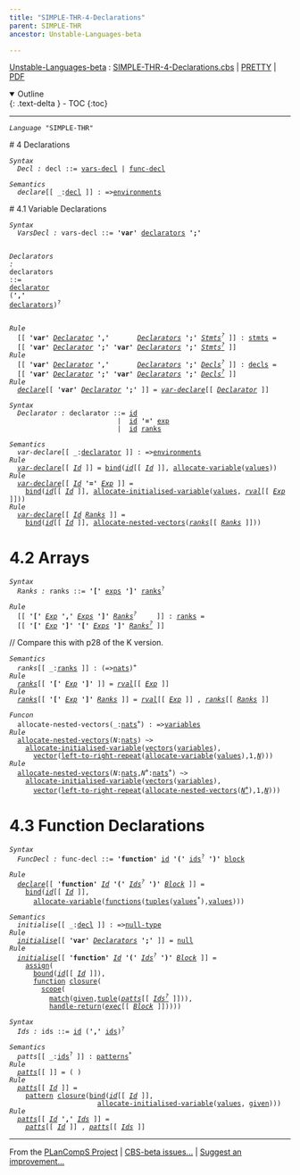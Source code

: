 ```yaml
---
title: "SIMPLE-THR-4-Declarations"
parent: SIMPLE-THR
ancestor: Unstable-Languages-beta

---
```


[Unstable-Languages-beta] : [SIMPLE-THR-4-Declarations.cbs] \| [PRETTY] \| [PDF]

<details open markdown="block">
  <summary>
    Outline
  </summary>
  {: .text-delta }
- TOC
{:toc}
</details>

----
<div class="highlighter-rouge"><pre class="highlight"><code><i class="keyword">Language</i> <span id="Language_SIMPLE-THR">"SIMPLE-THR"</span></code></pre></div>
# <span id="SectionNumber_4">4</span> Declarations

<div class="highlighter-rouge"><pre class="highlight"><code><i class="keyword">Syntax</i>
  <i class="keyword"></i><i class="var"><i class="var"><span id="VariableStem_Decl">Decl</span></i> :</i> <span class="syn-name"><span id="SyntaxName_decl">decl</span></span> ::= <span class="syn-name"><a href="#SyntaxName_vars-decl">vars-decl</a></span> | <span class="syn-name"><a href="#SyntaxName_func-decl">func-decl</a></span></code></pre></div>


<div class="highlighter-rouge"><pre class="highlight"><code><i class="keyword">Semantics</i>
  <i class="sem-name"><span id="SemanticsName_declare">declare</span></i>[[ _:<span class="syn-name"><a href="#SyntaxName_decl">decl</a></span> ]] : =><span class="name"><a href="../../../../../Funcons-beta/Computations/Normal/Binding/index.html#Name_environments">environments</a></span></code></pre></div>
# <span id="SectionNumber_4.1">4.1</span> Variable Declarations

<div class="highlighter-rouge"><pre class="highlight"><code><i class="keyword">Syntax</i>
  <i class="keyword"></i><i class="var"><i class="var"><span id="VariableStem_VarsDecl">VarsDecl</span></i> :</i> <span class="syn-name"><span id="SyntaxName_vars-decl">vars-decl</span></span> ::= <b class="atom">'var'</b> <span class="syn-name"><a href="#SyntaxName_declarators">declarators</a></span> <b class="atom">';'</b>

  <i class="keyword"></i><i class="var"><i class="var"><span id="VariableStem_Declarators">Declarators</span></i> :</i> <span class="syn-name"><span id="SyntaxName_declarators">declarators</span></span> ::= <span class="syn-name"><a href="#SyntaxName_declarator">declarator</a></span> (<b class="atom">','</b> <span class="syn-name"><a href="#SyntaxName_declarators">declarators</a></span>)<sup class="sup">?</sup></code></pre></div>

<div class="highlighter-rouge"><pre class="highlight"><code><i class="keyword">Rule</i>
  [[ <b class="atom">'var'</b> <span id="Variable102_Declarator"><i class="var"><a href="#VariableStem_Declarator">Declarator</a></i></span> <b class="atom">','</b>       <span id="Variable109_Declarators"><i class="var"><a href="#VariableStem_Declarators">Declarators</a></i></span> <b class="atom">';'</b> <span id="Variable117_Stmts?"><i class="var"><a href="../SIMPLE-THR-3-Statements/index.html#VariableStem_Stmts">Stmts</a><sup class="sup">?</sup></i></span> ]] : <span class="syn-name"><a href="../SIMPLE-THR-3-Statements/index.html#SyntaxName_stmts">stmts</a></span> =
  [[ <b class="atom">'var'</b> <a href="#Variable102_Declarator"><i class="var">Declarator</i></a> <b class="atom">';'</b> <b class="atom">'var'</b> <a href="#Variable109_Declarators"><i class="var">Declarators</i></a> <b class="atom">';'</b> <a href="#Variable117_Stmts?"><i class="var">Stmts<sup class="sup">?</sup></i></a> ]]
<i class="keyword">Rule</i>
  [[ <b class="atom">'var'</b> <span id="Variable171_Declarator"><i class="var"><a href="#VariableStem_Declarator">Declarator</a></i></span> <b class="atom">','</b>       <span id="Variable178_Declarators"><i class="var"><a href="#VariableStem_Declarators">Declarators</a></i></span> <b class="atom">';'</b> <span id="Variable186_Decls?"><i class="var"><a href="../SIMPLE-THR-5-Programs/index.html#VariableStem_Decls">Decls</a><sup class="sup">?</sup></i></span> ]] : <span class="syn-name"><a href="../SIMPLE-THR-5-Programs/index.html#SyntaxName_decls">decls</a></span> =
  [[ <b class="atom">'var'</b> <a href="#Variable171_Declarator"><i class="var">Declarator</i></a> <b class="atom">';'</b> <b class="atom">'var'</b> <a href="#Variable178_Declarators"><i class="var">Declarators</i></a> <b class="atom">';'</b> <a href="#Variable186_Decls?"><i class="var">Decls<sup class="sup">?</sup></i></a> ]]
<i class="keyword">Rule</i>
  <i class="sem-name"><a href="#SemanticsName_declare">declare</a></i>[[ <b class="atom">'var'</b> <span id="Variable241_Declarator"><i class="var"><a href="#VariableStem_Declarator">Declarator</a></i></span> <b class="atom">';'</b> ]] = <i class="sem-name"><a href="#SemanticsName_var-declare">var-declare</a></i>[[ <a href="#Variable241_Declarator"><i class="var">Declarator</i></a> ]]</code></pre></div>
<div class="highlighter-rouge"><pre class="highlight"><code><i class="keyword">Syntax</i>
  <i class="keyword"></i><i class="var"><i class="var"><span id="VariableStem_Declarator">Declarator</span></i> :</i> <span class="syn-name"><span id="SyntaxName_declarator">declarator</span></span> ::= <span class="syn-name"><a href="../SIMPLE-THR-1-Lexical/index.html#SyntaxName_id">id</a></span>
                           |  <span class="syn-name"><a href="../SIMPLE-THR-1-Lexical/index.html#SyntaxName_id">id</a></span> <b class="atom">'='</b> <span class="syn-name"><a href="../SIMPLE-THR-2-Expressions/index.html#SyntaxName_exp">exp</a></span>
                           |  <span class="syn-name"><a href="../SIMPLE-THR-1-Lexical/index.html#SyntaxName_id">id</a></span> <span class="syn-name"><a href="#SyntaxName_ranks">ranks</a></span></code></pre></div>

<div class="highlighter-rouge"><pre class="highlight"><code><i class="keyword">Semantics</i>
  <i class="sem-name"><span id="SemanticsName_var-declare">var-declare</span></i>[[ _:<span class="syn-name"><a href="#SyntaxName_declarator">declarator</a></span> ]] : =><span class="name"><a href="../../../../../Funcons-beta/Computations/Normal/Binding/index.html#Name_environments">environments</a></span>
<i class="keyword">Rule</i>
  <i class="sem-name"><a href="#SemanticsName_var-declare">var-declare</a></i>[[ <span id="Variable320_Id"><i class="var"><a href="../SIMPLE-THR-1-Lexical/index.html#VariableStem_Id">Id</a></i></span> ]] = <span class="name"><a href="../../../../../Funcons-beta/Computations/Normal/Binding/index.html#Name_bind">bind</a></span>(<i class="sem-name"><a href="../SIMPLE-THR-1-Lexical/index.html#SemanticsName_id">id</a></i>[[ <a href="#Variable320_Id"><i class="var">Id</i></a> ]], <span class="name"><a href="../../../../../Funcons-beta/Computations/Normal/Storing/index.html#Name_allocate-variable">allocate-variable</a></span>(<span class="name"><a href="../../../../../Funcons-beta/Values/Value-Types/index.html#Name_values">values</a></span>))
<i class="keyword">Rule</i>
  <i class="sem-name"><a href="#SemanticsName_var-declare">var-declare</a></i>[[ <span id="Variable366_Id"><i class="var"><a href="../SIMPLE-THR-1-Lexical/index.html#VariableStem_Id">Id</a></i></span> <b class="atom">'='</b> <span id="Variable373_Exp"><i class="var"><a href="../SIMPLE-THR-2-Expressions/index.html#VariableStem_Exp">Exp</a></i></span> ]] =
    <span class="name"><a href="../../../../../Funcons-beta/Computations/Normal/Binding/index.html#Name_bind">bind</a></span>(<i class="sem-name"><a href="../SIMPLE-THR-1-Lexical/index.html#SemanticsName_id">id</a></i>[[ <a href="#Variable366_Id"><i class="var">Id</i></a> ]], <span class="name"><a href="../../../../../Funcons-beta/Computations/Normal/Storing/index.html#Name_allocate-initialised-variable">allocate-initialised-variable</a></span>(<span class="name"><a href="../../../../../Funcons-beta/Values/Value-Types/index.html#Name_values">values</a></span>, <i class="sem-name"><a href="../SIMPLE-THR-2-Expressions/index.html#SemanticsName_rval">rval</a></i>[[ <a href="#Variable373_Exp"><i class="var">Exp</i></a> ]]))
<i class="keyword">Rule</i>
  <i class="sem-name"><a href="#SemanticsName_var-declare">var-declare</a></i>[[ <span id="Variable434_Id"><i class="var"><a href="../SIMPLE-THR-1-Lexical/index.html#VariableStem_Id">Id</a></i></span> <span id="Variable439_Ranks"><i class="var"><a href="#VariableStem_Ranks">Ranks</a></i></span> ]] =
    <span class="name"><a href="../../../../../Funcons-beta/Computations/Normal/Binding/index.html#Name_bind">bind</a></span>(<i class="sem-name"><a href="../SIMPLE-THR-1-Lexical/index.html#SemanticsName_id">id</a></i>[[ <a href="#Variable434_Id"><i class="var">Id</i></a> ]], <span class="name"><a href="#Name_allocate-nested-vectors">allocate-nested-vectors</a></span>(<i class="sem-name"><a href="#SemanticsName_ranks">ranks</a></i>[[ <a href="#Variable439_Ranks"><i class="var">Ranks</i></a> ]]))</code></pre></div>



# <span id="SectionNumber_4.2">4.2</span> Arrays

<div class="highlighter-rouge"><pre class="highlight"><code><i class="keyword">Syntax</i>
  <i class="keyword"></i><i class="var"><i class="var"><span id="VariableStem_Ranks">Ranks</span></i> :</i> <span class="syn-name"><span id="SyntaxName_ranks">ranks</span></span> ::= <b class="atom">'['</b> <span class="syn-name"><a href="../SIMPLE-THR-2-Expressions/index.html#SyntaxName_exps">exps</a></span> <b class="atom">']'</b> <span class="syn-name"><a href="#SyntaxName_ranks">ranks</a></span><sup class="sup">?</sup></code></pre></div>

<div class="highlighter-rouge"><pre class="highlight"><code><i class="keyword">Rule</i>
  [[ <b class="atom">'['</b> <span id="Variable544_Exp"><i class="var"><a href="../SIMPLE-THR-2-Expressions/index.html#VariableStem_Exp">Exp</a></i></span> <b class="atom">','</b> <span id="Variable551_Exps"><i class="var"><a href="../SIMPLE-THR-2-Expressions/index.html#VariableStem_Exps">Exps</a></i></span> <b class="atom">']'</b> <span id="Variable559_Ranks?"><i class="var"><a href="#VariableStem_Ranks">Ranks</a><sup class="sup">?</sup></i></span>     ]] : <span class="syn-name"><a href="#SyntaxName_ranks">ranks</a></span> =
  [[ <b class="atom">'['</b> <a href="#Variable544_Exp"><i class="var">Exp</i></a> <b class="atom">']'</b> <b class="atom">'['</b> <a href="#Variable551_Exps"><i class="var">Exps</i></a> <b class="atom">']'</b> <a href="#Variable559_Ranks?"><i class="var">Ranks<sup class="sup">?</sup></i></a> ]]</code></pre></div>
// Compare this with p28 of the K version.
<div class="highlighter-rouge"><pre class="highlight"><code><i class="keyword">Semantics</i>
  <i class="sem-name"><span id="SemanticsName_ranks">ranks</span></i>[[ _:<span class="syn-name"><a href="#SyntaxName_ranks">ranks</a></span> ]] : (=><span class="name"><a href="../../../../../Funcons-beta/Values/Primitive/Integers/index.html#Name_nats">nats</a></span>)<sup class="sup">+</sup>
<i class="keyword">Rule</i>
  <i class="sem-name"><a href="#SemanticsName_ranks">ranks</a></i>[[ <b class="atom">'['</b> <span id="Variable634_Exp"><i class="var"><a href="../SIMPLE-THR-2-Expressions/index.html#VariableStem_Exp">Exp</a></i></span> <b class="atom">']'</b> ]] = <i class="sem-name"><a href="../SIMPLE-THR-2-Expressions/index.html#SemanticsName_rval">rval</a></i>[[ <a href="#Variable634_Exp"><i class="var">Exp</i></a> ]]
<i class="keyword">Rule</i>
  <i class="sem-name"><a href="#SemanticsName_ranks">ranks</a></i>[[ <b class="atom">'['</b> <span id="Variable669_Exp"><i class="var"><a href="../SIMPLE-THR-2-Expressions/index.html#VariableStem_Exp">Exp</a></i></span> <b class="atom">']'</b> <span id="Variable676_Ranks"><i class="var"><a href="#VariableStem_Ranks">Ranks</a></i></span> ]] = <i class="sem-name"><a href="../SIMPLE-THR-2-Expressions/index.html#SemanticsName_rval">rval</a></i>[[ <a href="#Variable669_Exp"><i class="var">Exp</i></a> ]] , <i class="sem-name"><a href="#SemanticsName_ranks">ranks</a></i>[[ <a href="#Variable676_Ranks"><i class="var">Ranks</i></a> ]]</code></pre></div>

<div class="highlighter-rouge"><pre class="highlight"><code><i class="keyword">Funcon</i>
  <span class="name"><span id="Name_allocate-nested-vectors">allocate-nested-vectors</span></span>(_:<span class="name"><a href="../../../../../Funcons-beta/Values/Primitive/Integers/index.html#Name_nats">nats</a></span><sup class="sup">+</sup>) : =><span class="name"><a href="../../../../../Funcons-beta/Computations/Normal/Storing/index.html#Name_variables">variables</a></span>
<i class="keyword">Rule</i>
  <span class="name"><a href="#Name_allocate-nested-vectors">allocate-nested-vectors</a></span>(<span id="Variable743_N"><i class="var">N</i></span>:<span class="name"><a href="../../../../../Funcons-beta/Values/Primitive/Integers/index.html#Name_nats">nats</a></span>) ~>
    <span class="name"><a href="../../../../../Funcons-beta/Computations/Normal/Storing/index.html#Name_allocate-initialised-variable">allocate-initialised-variable</a></span>(<span class="name"><a href="../../../../../Funcons-beta/Values/Composite/Vectors/index.html#Name_vectors">vectors</a></span>(<span class="name"><a href="../../../../../Funcons-beta/Computations/Normal/Storing/index.html#Name_variables">variables</a></span>),
      <span class="name"><a href="../../../../../Funcons-beta/Values/Composite/Vectors/index.html#Name_vector">vector</a></span>(<span class="name"><a href="../../../../../Funcons-beta/Computations/Normal/Giving/index.html#Name_left-to-right-repeat">left-to-right-repeat</a></span>(<span class="name"><a href="../../../../../Funcons-beta/Computations/Normal/Storing/index.html#Name_allocate-variable">allocate-variable</a></span>(<span class="name"><a href="../../../../../Funcons-beta/Values/Value-Types/index.html#Name_values">values</a></span>),1,<a href="#Variable743_N"><i class="var">N</i></a>)))
<i class="keyword">Rule</i>
  <span class="name"><a href="#Name_allocate-nested-vectors">allocate-nested-vectors</a></span>(<span id="Variable810_N"><i class="var">N</i></span>:<span class="name"><a href="../../../../../Funcons-beta/Values/Primitive/Integers/index.html#Name_nats">nats</a></span>,<span id="Variable819_N+"><i class="var">N<sup class="sup">+</sup></i></span>:<span class="name"><a href="../../../../../Funcons-beta/Values/Primitive/Integers/index.html#Name_nats">nats</a></span><sup class="sup">+</sup>) ~>
    <span class="name"><a href="../../../../../Funcons-beta/Computations/Normal/Storing/index.html#Name_allocate-initialised-variable">allocate-initialised-variable</a></span>(<span class="name"><a href="../../../../../Funcons-beta/Values/Composite/Vectors/index.html#Name_vectors">vectors</a></span>(<span class="name"><a href="../../../../../Funcons-beta/Computations/Normal/Storing/index.html#Name_variables">variables</a></span>),
      <span class="name"><a href="../../../../../Funcons-beta/Values/Composite/Vectors/index.html#Name_vector">vector</a></span>(<span class="name"><a href="../../../../../Funcons-beta/Computations/Normal/Giving/index.html#Name_left-to-right-repeat">left-to-right-repeat</a></span>(<span class="name"><a href="#Name_allocate-nested-vectors">allocate-nested-vectors</a></span>(<a href="#Variable819_N+"><i class="var">N<sup class="sup">+</sup></i></a>),1,<a href="#Variable810_N"><i class="var">N</i></a>)))</code></pre></div>



# <span id="SectionNumber_4.3">4.3</span> Function Declarations

<div class="highlighter-rouge"><pre class="highlight"><code><i class="keyword">Syntax</i>
  <i class="keyword"></i><i class="var"><i class="var"><span id="VariableStem_FuncDecl">FuncDecl</span></i> :</i> <span class="syn-name"><span id="SyntaxName_func-decl">func-decl</span></span> ::= <b class="atom">'function'</b> <span class="syn-name"><a href="../SIMPLE-THR-1-Lexical/index.html#SyntaxName_id">id</a></span> <b class="atom">'('</b> <span class="syn-name"><a href="#SyntaxName_ids">ids</a></span><sup class="sup">?</sup> <b class="atom">')'</b> <span class="syn-name"><a href="../SIMPLE-THR-3-Statements/index.html#SyntaxName_block">block</a></span></code></pre></div>


<div class="highlighter-rouge"><pre class="highlight"><code><i class="keyword">Rule</i>
  <i class="sem-name"><a href="#SemanticsName_declare">declare</a></i>[[ <b class="atom">'function'</b> <span id="Variable947_Id"><i class="var"><a href="../SIMPLE-THR-1-Lexical/index.html#VariableStem_Id">Id</a></i></span> <b class="atom">'('</b> <span id="Variable955_Ids?"><i class="var"><a href="#VariableStem_Ids">Ids</a><sup class="sup">?</sup></i></span> <b class="atom">')'</b> <span id="Variable962_Block"><i class="var"><a href="../SIMPLE-THR-3-Statements/index.html#VariableStem_Block">Block</a></i></span> ]] =
    <span class="name"><a href="../../../../../Funcons-beta/Computations/Normal/Binding/index.html#Name_bind">bind</a></span>(<i class="sem-name"><a href="../SIMPLE-THR-1-Lexical/index.html#SemanticsName_id">id</a></i>[[ <a href="#Variable947_Id"><i class="var">Id</i></a> ]],
      <span class="name"><a href="../../../../../Funcons-beta/Computations/Normal/Storing/index.html#Name_allocate-variable">allocate-variable</a></span>(<span class="name"><a href="../../../../../Funcons-beta/Values/Abstraction/Functions/index.html#Name_functions">functions</a></span>(<span class="name"><a href="../../../../../Funcons-beta/Values/Composite/Tuples/index.html#Name_tuples">tuples</a></span>(<span class="name"><a href="../../../../../Funcons-beta/Values/Value-Types/index.html#Name_values">values</a></span><sup class="sup">*</sup>),<span class="name"><a href="../../../../../Funcons-beta/Values/Value-Types/index.html#Name_values">values</a></span>)))</code></pre></div>

<div class="highlighter-rouge"><pre class="highlight"><code><i class="keyword">Semantics</i>
  <i class="sem-name"><span id="SemanticsName_initialise">initialise</span></i>[[ _:<span class="syn-name"><a href="#SyntaxName_decl">decl</a></span> ]] : =><span class="name"><a href="../../../../../Funcons-beta/Values/Primitive/Null/index.html#Name_null-type">null-type</a></span>
<i class="keyword">Rule</i>
  <i class="sem-name"><a href="#SemanticsName_initialise">initialise</a></i>[[ <b class="atom">'var'</b> <span id="Variable1047_Declarators"><i class="var"><a href="#VariableStem_Declarators">Declarators</a></i></span> <b class="atom">';'</b> ]] = <span class="name"><a href="../../../../../Funcons-beta/Values/Primitive/Null/index.html#Name_null">null</a></span>
<i class="keyword">Rule</i>
  <i class="sem-name"><a href="#SemanticsName_initialise">initialise</a></i>[[ <b class="atom">'function'</b> <span id="Variable1072_Id"><i class="var"><a href="../SIMPLE-THR-1-Lexical/index.html#VariableStem_Id">Id</a></i></span> <b class="atom">'('</b> <span id="Variable1080_Ids?"><i class="var"><a href="#VariableStem_Ids">Ids</a><sup class="sup">?</sup></i></span> <b class="atom">')'</b> <span id="Variable1087_Block"><i class="var"><a href="../SIMPLE-THR-3-Statements/index.html#VariableStem_Block">Block</a></i></span> ]] =
    <span class="name"><a href="../../../../../Funcons-beta/Computations/Normal/Storing/index.html#Name_assign">assign</a></span>(
      <span class="name"><a href="../../../../../Funcons-beta/Computations/Normal/Binding/index.html#Name_bound">bound</a></span>(<i class="sem-name"><a href="../SIMPLE-THR-1-Lexical/index.html#SemanticsName_id">id</a></i>[[ <a href="#Variable1072_Id"><i class="var">Id</i></a> ]]),
      <span class="name"><a href="../../../../../Funcons-beta/Values/Abstraction/Functions/index.html#Name_function">function</a></span> <span class="name"><a href="../../../../../Funcons-beta/Values/Abstraction/Generic/index.html#Name_closure">closure</a></span>(
        <span class="name"><a href="../../../../../Funcons-beta/Computations/Normal/Binding/index.html#Name_scope">scope</a></span>(
          <span class="name"><a href="../../../../../Funcons-beta/Values/Abstraction/Patterns/index.html#Name_match">match</a></span>(<span class="name"><a href="../../../../../Funcons-beta/Computations/Normal/Giving/index.html#Name_given">given</a></span>,<span class="name"><a href="../../../../../Funcons-beta/Values/Composite/Tuples/index.html#Name_tuple">tuple</a></span>(<i class="sem-name"><a href="#SemanticsName_patts">patts</a></i>[[ <a href="#Variable1080_Ids?"><i class="var">Ids<sup class="sup">?</sup></i></a> ]])),
          <span class="name"><a href="../../../../../Funcons-beta/Computations/Abnormal/Returning/index.html#Name_handle-return">handle-return</a></span>(<i class="sem-name"><a href="../SIMPLE-THR-3-Statements/index.html#SemanticsName_exec">exec</a></i>[[ <a href="#Variable1087_Block"><i class="var">Block</i></a> ]]))))</code></pre></div>


<div class="highlighter-rouge"><pre class="highlight"><code><i class="keyword">Syntax</i>
  <i class="keyword"></i><i class="var"><i class="var"><span id="VariableStem_Ids">Ids</span></i> :</i> <span class="syn-name"><span id="SyntaxName_ids">ids</span></span> ::= <span class="syn-name"><a href="../SIMPLE-THR-1-Lexical/index.html#SyntaxName_id">id</a></span> (<b class="atom">','</b> <span class="syn-name"><a href="#SyntaxName_ids">ids</a></span>)<sup class="sup">?</sup></code></pre></div>

<div class="highlighter-rouge"><pre class="highlight"><code><i class="keyword">Semantics</i>
  <i class="sem-name"><span id="SemanticsName_patts">patts</span></i>[[ _:<span class="syn-name"><a href="#SyntaxName_ids">ids</a></span><sup class="sup">?</sup> ]] : <span class="name"><a href="../../../../../Funcons-beta/Values/Abstraction/Patterns/index.html#Name_patterns">patterns</a></span><sup class="sup">*</sup>
<i class="keyword">Rule</i>
  <i class="sem-name"><a href="#SemanticsName_patts">patts</a></i>[[ ]] = ( )
<i class="keyword">Rule</i>
  <i class="sem-name"><a href="#SemanticsName_patts">patts</a></i>[[ <span id="Variable1260_Id"><i class="var"><a href="../SIMPLE-THR-1-Lexical/index.html#VariableStem_Id">Id</a></i></span> ]] =
    <span class="name"><a href="../../../../../Funcons-beta/Values/Abstraction/Patterns/index.html#Name_pattern">pattern</a></span> <span class="name"><a href="../../../../../Funcons-beta/Values/Abstraction/Generic/index.html#Name_closure">closure</a></span>(<span class="name"><a href="../../../../../Funcons-beta/Computations/Normal/Binding/index.html#Name_bind">bind</a></span>(<i class="sem-name"><a href="../SIMPLE-THR-1-Lexical/index.html#SemanticsName_id">id</a></i>[[ <a href="#Variable1260_Id"><i class="var">Id</i></a> ]],
                      <span class="name"><a href="../../../../../Funcons-beta/Computations/Normal/Storing/index.html#Name_allocate-initialised-variable">allocate-initialised-variable</a></span>(<span class="name"><a href="../../../../../Funcons-beta/Values/Value-Types/index.html#Name_values">values</a></span>, <span class="name"><a href="../../../../../Funcons-beta/Computations/Normal/Giving/index.html#Name_given">given</a></span>)))
<i class="keyword">Rule</i>
  <i class="sem-name"><a href="#SemanticsName_patts">patts</a></i>[[ <span id="Variable1318_Id"><i class="var"><a href="../SIMPLE-THR-1-Lexical/index.html#VariableStem_Id">Id</a></i></span> <b class="atom">','</b> <span id="Variable1325_Ids"><i class="var"><a href="#VariableStem_Ids">Ids</a></i></span> ]] =
    <i class="sem-name"><a href="#SemanticsName_patts">patts</a></i>[[ <a href="#Variable1318_Id"><i class="var">Id</i></a> ]] , <i class="sem-name"><a href="#SemanticsName_patts">patts</a></i>[[ <a href="#Variable1325_Ids"><i class="var">Ids</i></a> ]]</code></pre></div>


[Funcons-beta]: /CBS-beta/docs/Funcons-beta
  "FUNCONS-BETA"
[Unstable-Funcons-beta]: /CBS-beta/docs/Unstable-Funcons-beta
  "UNSTABLE-FUNCONS-BETA"
[Languages-beta]: /CBS-beta/docs/Languages-beta
  "LANGUAGES-BETA"
[Unstable-Languages-beta]: /CBS-beta/docs/Unstable-Languages-beta
  "UNSTABLE-LANGUAGES-BETA"
[CBS-beta]: /CBS-beta
  "CBS-BETA"
[SIMPLE-THR-4-Declarations.cbs]: https://github.com/plancomps/CBS-beta/blob/math/Unstable-Languages-beta/SIMPLE-Threads/SIMPLE-THR-cbs/SIMPLE-THR/SIMPLE-THR-4-Declarations/SIMPLE-THR-4-Declarations.cbs
  "CBS SOURCE FILE ON GITHUB"
[PLAIN]: /CBS-beta/docs/Unstable-Languages-beta/SIMPLE-Threads/SIMPLE-THR-cbs/SIMPLE-THR/SIMPLE-THR-4-Declarations
  "CBS SOURCE WEB PAGE"
[PRETTY]: /CBS-beta/math/Unstable-Languages-beta/SIMPLE-Threads/SIMPLE-THR-cbs/SIMPLE-THR/SIMPLE-THR-4-Declarations
  "CBS-KATEX WEB PAGE"
[PDF]: https://github.com/plancomps/CBS-beta/blob/math/Unstable-Languages-beta/SIMPLE-Threads/SIMPLE-THR-cbs/SIMPLE-THR/SIMPLE-THR-4-Declarations/SIMPLE-THR-4-Declarations.pdf
  "CBS-LATEX PDF FILE"
[PLanCompS Project]: https://plancomps.github.io
  "PROGRAMMING LANGUAGE COMPONENTS AND SPECIFICATIONS PROJECT HOME PAGE"

____

From the [PLanCompS Project] | [CBS-beta issues...] | [Suggest an improvement...]

[CBS-beta issues...]: https://github.com/plancomps/CBS-beta/issues
   "CBS-BETA ISSUE REPORTS ON GITHUB"
 [Suggest an improvement...]: mailto:plancomps@gmail.com?Subject=CBS-beta%20-%20comment&Body=Re%3A%20CBS-beta%20specification%20at%20SIMPLE-THR/SIMPLE-THR-4-Declarations/SIMPLE-THR-4-Declarations.cbs%0A%0AComment/Query/Issue/Suggestion%3A%0A%0A%0ASignature%3A%0A
   "GENERATE AN EMAIL TEMPLATE"
